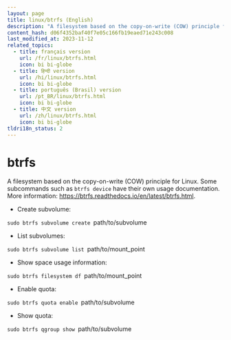 ```yaml
---
layout: page
title: linux/btrfs (English)
description: "A filesystem based on the copy-on-write (COW) principle for Linux."
content_hash: d06f4352baf40f7e05c166fb19eaed71e243c008
last_modified_at: 2023-11-12
related_topics:
  - title: français version
    url: /fr/linux/btrfs.html
    icon: bi bi-globe
  - title: हिन्दी version
    url: /hi/linux/btrfs.html
    icon: bi bi-globe
  - title: português (Brasil) version
    url: /pt_BR/linux/btrfs.html
    icon: bi bi-globe
  - title: 中文 version
    url: /zh/linux/btrfs.html
    icon: bi bi-globe
tldri18n_status: 2
---
```

# btrfs

A filesystem based on the copy-on-write (COW) principle for Linux.
Some subcommands such as `btrfs device` have their own usage documentation.
More information: <https://btrfs.readthedocs.io/en/latest/btrfs.html>.

- Create subvolume:

`sudo btrfs subvolume create `<span class="tldr-var badge badge-pill bg-dark-lm bg-white-dm text-white-lm text-dark-dm font-weight-bold">path/to/subvolume</span>

- List subvolumes:

`sudo btrfs subvolume list `<span class="tldr-var badge badge-pill bg-dark-lm bg-white-dm text-white-lm text-dark-dm font-weight-bold">path/to/mount_point</span>

- Show space usage information:

`sudo btrfs filesystem df `<span class="tldr-var badge badge-pill bg-dark-lm bg-white-dm text-white-lm text-dark-dm font-weight-bold">path/to/mount_point</span>

- Enable quota:

`sudo btrfs quota enable `<span class="tldr-var badge badge-pill bg-dark-lm bg-white-dm text-white-lm text-dark-dm font-weight-bold">path/to/subvolume</span>

- Show quota:

`sudo btrfs qgroup show `<span class="tldr-var badge badge-pill bg-dark-lm bg-white-dm text-white-lm text-dark-dm font-weight-bold">path/to/subvolume</span>
